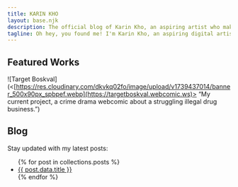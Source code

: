 ```yaml
---
title: KARIN KHO
layout: base.njk
description: The official blog of Karin Kho, an aspiring artist who makes comics and talks about things
tagline: Oh hey, you found me! I'm Karin Kho, an aspiring digital artist and junior graphic designer in training. This is where I post my thoughts and passions.
---
```


## Featured Works
![Target Boskval](<[https://res.cloudinary.com/dkvkq02fo/image/upload/v1739437014/banner_500x90px_spbpef.webp](https://targetboskval.webcomic.ws)> “My current project, a crime drama webcomic about a struggling illegal drug business.”)

## Blog
Stay updated with my latest posts:
<ul>
    {% for post in collections.posts %}
    <li><a href="{{ post.url }}">{{ post.data.title }}</a></li>
    {% endfor %}
</ul>
